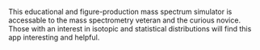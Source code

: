 
This educational and figure-production mass spectrum simulator is accessable to the mass spectrometry veteran and the curious novice. Those with an interest in isotopic and statistical distributions will find this app interesting and helpful. 
